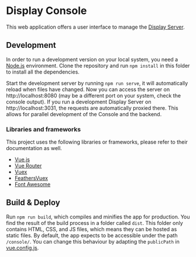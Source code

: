 # Display Console

This web application offers a user interface to manage the [Display Server](../server).

## Development
In order to run a development version on your local system, you need a [Node.js](https://nodejs.org/) environment.
Clone the repository and run `npm install` in this folder to install all the dependencies.

Start the development server by running `npm run serve`, it will automatically reload when files have changed.
Now you can access the server on http://localhost:8080 (may be a different port on your system, check the console output).
If you run a development Display Server on http://localhost:3031, the requests are automatically proxied there.
This allows for parallel development of the Console and the backend.

### Libraries and frameworks
This project uses the following libraries or frameworks, please refer to their documentation as well.
- [Vue.js](https://vuejs.org/)
- [Vue Router](https://router.vuejs.org/)
- [Vuex](https://vuex.vuejs.org/)
- [FeathersVuex](https://vuex.feathersjs.com/)
- [Font Awesome](https://fontawesome.com/)

## Build & Deploy
Run `npm run build`, which compiles and minifies the app for production.
You find the result of the build process in a folder called `dist`.
This folder only contains HTML, CSS, and JS files, which means they can be hosted as static files.
By default, the app expects to be accessible under the path `/console/`.
You can change this behaviour by adapting the `publicPath` in [vue.config.js](vue.config.js).
